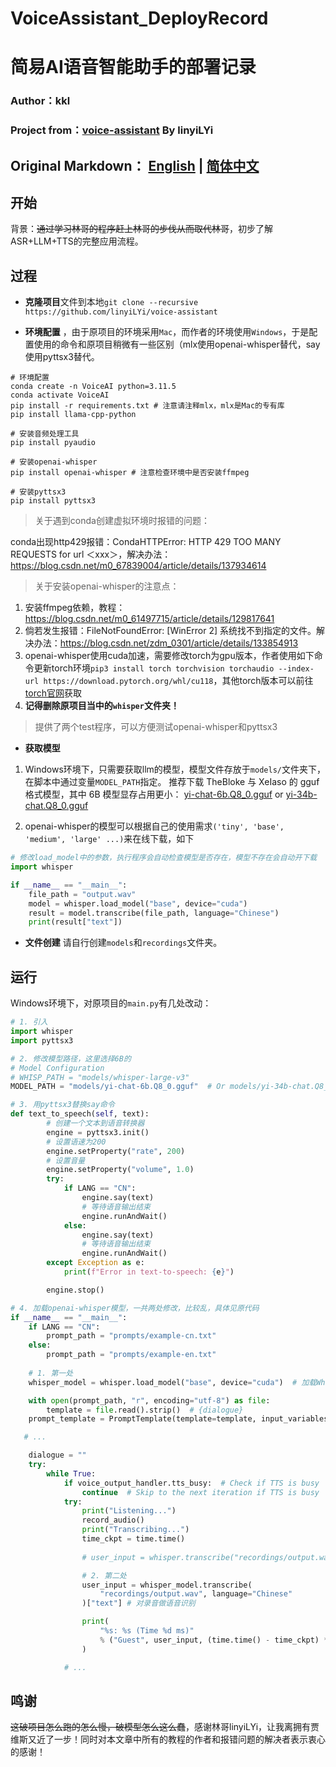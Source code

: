 # VoiceAssistant_DeployRecord
# 简易AI语音智能助手的部署记录
### Author：kkl
###  Project from：[voice-assistant](https://github.com/linyiLYi/voice-assistant) By linyiLYi

Original Markdown： [English](README-EN.md) | [简体中文](README-CN.md)
---

## 开始
背景：~~通过学习林哥的程序赶上林哥的步伐从而取代林哥~~，初步了解ASR+LLM+TTS的完整应用流程。

## 过程

- **克隆项目**文件到本地`git clone --recursive https://github.com/linyiLYi/voice-assistant`

- **环境配置** ，由于原项目的环境采用`Mac`，而作者的环境使用`Windows`，于是配置使用的命令和原项目稍微有一些区别（mlx使用openai-whisper替代，say使用pyttsx3替代。

```
# 环境配置
conda create -n VoiceAI python=3.11.5
conda activate VoiceAI
pip install -r requirements.txt # 注意请注释mlx，mlx是Mac的专有库
pip install llama-cpp-python

# 安装音频处理工具
pip install pyaudio

# 安装openai-whisper
pip install openai-whisper # 注意检查环境中是否安装ffmpeg

# 安装pyttsx3
pip install pyttsx3
```

> 关于遇到conda创建虚拟环境时报错的问题：

conda出现http429报错：CondaHTTPError: HTTP 429 TOO MANY REQUESTS for url ＜xxx＞，解决办法：https://blog.csdn.net/m0_67839004/article/details/137934614


> 关于安装openai-whisper的注意点：

1. 安装ffmpeg依赖，教程：https://blog.csdn.net/m0_61497715/article/details/129817641
2. 倘若发生报错：FileNotFoundError: [WinError 2] 系统找不到指定的文件。解决办法：https://blog.csdn.net/zdm_0301/article/details/133854913
3. openai-whisper使用cuda加速，需要修改torch为gpu版本，作者使用如下命令更新torch环境`pip3 install torch torchvision torchaudio --index-url https://download.pytorch.org/whl/cu118`，其他torch版本可以前往[torch官网](https://pytorch.org/)获取
4. **记得删除原项目当中的`whisper`文件夹！**

> 提供了两个test程序，可以方便测试openai-whisper和pyttsx3

- **获取模型**

1. Windows环境下，只需要获取llm的模型，模型文件存放于`models/`文件夹下，在脚本中通过变量`MODEL_PATH`指定。 推荐下载 TheBloke 与 XeIaso 的 gguf 格式模型，其中 6B 模型显存占用更小：
[yi-chat-6b.Q8_0.gguf](https://huggingface.co/XeIaso/yi-chat-6B-GGUF/blob/main/yi-chat-6b.Q8_0.gguf) or [yi-34b-chat.Q8_0.gguf](https://huggingface.co/TheBloke/Yi-34B-Chat-GGUF/blob/main/yi-34b-chat.Q8_0.gguf)

2. openai-whisper的模型可以根据自己的使用需求`('tiny', 'base', 'medium', 'large' ...)`来在线下载，如下
```python
# 修改load_model中的参数，执行程序会自动检查模型是否存在，模型不存在会自动开下载
import whisper

if __name__ == "__main__":
    file_path = "output.wav"
    model = whisper.load_model("base", device="cuda")
    result = model.transcribe(file_path, language="Chinese")
    print(result["text"])
```

- **文件创建**
请自行创建`models`和`recordings`文件夹。

## 运行

Windows环境下，对原项目的`main.py`有几处改动：

```python
# 1. 引入
import whisper
import pyttsx3
```

```python
# 2. 修改模型路径，这里选择6B的
# Model Configuration
# WHISP_PATH = "models/whisper-large-v3"
MODEL_PATH = "models/yi-chat-6b.Q8_0.gguf"  # Or models/yi-34b-chat.Q8_0.gguf
```

```python
# 3. 用pyttsx3替换say命令
def text_to_speech(self, text):
        # 创建一个文本到语音转换器
        engine = pyttsx3.init()
        # 设置语速为200
        engine.setProperty("rate", 200)
        # 设置音量
        engine.setProperty("volume", 1.0)
        try:
            if LANG == "CN":
                engine.say(text)
                # 等待语音输出结束
                engine.runAndWait()
            else:
                engine.say(text)
                # 等待语音输出结束
                engine.runAndWait()
        except Exception as e:
            print(f"Error in text-to-speech: {e}")

        engine.stop()
```

```python
# 4. 加载openai-whisper模型，一共两处修改，比较乱，具体见原代码
if __name__ == "__main__":
    if LANG == "CN":
        prompt_path = "prompts/example-cn.txt"
    else:
        prompt_path = "prompts/example-en.txt"
    
    # 1. 第一处
    whisper_model = whisper.load_model("base", device="cuda")  # 加载Whisper模型

    with open(prompt_path, "r", encoding="utf-8") as file:
        template = file.read().strip()  # {dialogue}
    prompt_template = PromptTemplate(template=template, input_variables=["dialogue"])

   # ...

    dialogue = ""
    try:
        while True:
            if voice_output_handler.tts_busy:  # Check if TTS is busy
                continue  # Skip to the next iteration if TTS is busy
            try:
                print("Listening...")
                record_audio()
                print("Transcribing...")
                time_ckpt = time.time()
                
                # user_input = whisper.transcribe("recordings/output.wav", path_or_hf_repo=WHISP_PATH)["text"]

                # 2. 第二处
                user_input = whisper_model.transcribe(
                    "recordings/output.wav", language="Chinese"
                )["text"] # 对录音做语音识别

                print(
                    "%s: %s (Time %d ms)"
                    % ("Guest", user_input, (time.time() - time_ckpt) * 1000)
                )

            # ...

```

## 鸣谢
~~这破项目怎么跑的怎么慢，破模型怎么这么蠢~~，感谢林哥linyiLYi，让我离拥有贾维斯又近了一步！同时对本文章中所有的教程的作者和报错问题的解决者表示衷心的感谢！






